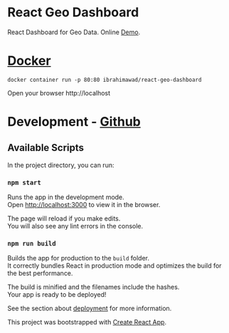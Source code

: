 # React Geo Dashboard
React Dashboard for Geo Data. Online [Demo](https://cartologic.github.io/react-geo-dashboard/).

# [Docker](https://hub.docker.com/r/ibrahimawad/react-geo-dashboard)
```
docker container run -p 80:80 ibrahimawad/react-geo-dashboard
```
Open your browser http://localhost

# Development - [Github](https://github.com/cartologic/react-geo-dashboard)
## Available Scripts

In the project directory, you can run:

### `npm start`

Runs the app in the development mode.<br>
Open [http://localhost:3000](http://localhost:3000) to view it in the browser.

The page will reload if you make edits.<br>
You will also see any lint errors in the console.

### `npm run build`

Builds the app for production to the `build` folder.<br>
It correctly bundles React in production mode and optimizes the build for the best performance.

The build is minified and the filenames include the hashes.<br>
Your app is ready to be deployed!

See the section about [deployment](https://facebook.github.io/create-react-app/docs/deployment) for more information.

This project was bootstrapped with [Create React App](https://github.com/facebook/create-react-app).
